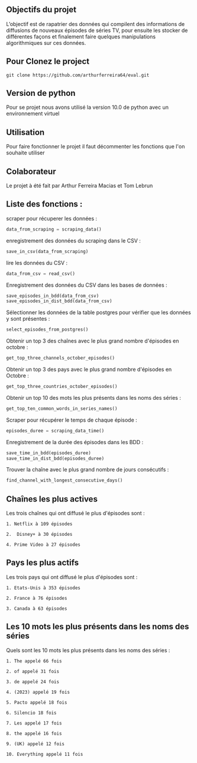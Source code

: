 ## Objectifs du projet

L’objectif est de rapatrier des données qui compilent des informations de diffusions de nouveaux épisodes de séries TV, pour ensuite les stocker de différentes façons et finalement faire quelques manipulations algorithmiques sur ces données.

## Pour Clonez le project

```
git clone https://github.com/arthurferreira64/eval.git
```

## Version de python

Pour se projet nous avons utilisé la version 10.0 de python avec un environnement virtuel

## Utilisation

Pour faire fonctionner le projet il faut décommenter les fonctions que l'on souhaite utiliser

## Colaborateur

Le projet à été fait par Arthur Ferreira Macias et Tom Lebrun

## Liste des fonctions :

scraper pour récuperer les données :
```python
data_from_scraping = scraping_data()
```
enregistrement des données du scraping dans le CSV :
```python
save_in_csv(data_from_scraping)
```
lire les données du CSV :
```python
data_from_csv = read_csv()
```
Enregistrement des données du CSV dans les bases de données :
```python
save_episodes_in_bdd(data_from_csv)
save_episodes_in_dist_bdd(data_from_csv)
```
Sélectionner les données de la table postgres pour vérifier que les données y sont présentes :
```python
select_episodes_from_postgres()
```
Obtenir un top 3 des chaînes avec le plus grand nombre d'épisodes en octobre :
```python
get_top_three_channels_october_episodes()
```
Obtenir un top 3 des pays avec le plus grand nombre d'épisodes en Octobre :
```python
get_top_three_countries_october_episodes()
```
Obtenir un top 10 des mots les plus présents dans les noms des séries :
```python
get_top_ten_common_words_in_series_names()
```
Scraper pour récupérer le temps de chaque épisode :
```python
episodes_duree = scraping_data_time()
```
Enregistrement de la durée des épisodes dans les BDD :
```python
save_time_in_bdd(episodes_duree)
save_time_in_dist_bdd(episodes_duree)
```
Trouver la chaîne avec le plus grand nombre de jours consécutifs :
```python
find_channel_with_longest_consecutive_days()
```
## Chaînes les plus actives

Les trois chaînes qui ont diffusé le plus d'épisodes sont :
```
1. Netflix à 109 épisodes
```
```
2.  Disney+ à 30 épisodes
```
```
4. Prime Video à 27 épisodes
```
## Pays les plus actifs

Les trois pays qui ont diffusé le plus d'épisodes sont :
```
1. Etats-Unis à 353 épisodes
```
```
2. France à 76 épisodes
```
```
3. Canada à 63 épisodes
```

## Les 10 mots les plus présents dans les noms des séries

Quels sont les 10 mots les plus présents dans les noms des séries :
```
1. The appelé 66 fois
```
```
2. of appelé 31 fois
```
```
3. de appelé 24 fois
```
```
4. (2023) appelé 19 fois
```
```
5. Pacto appelé 18 fois
```
```
6. Silencio 18 fois
```
```
7. Les appelé 17 fois
```
```
8. the appelé 16 fois
```
```
9. (UK) appelé 12 fois
```
```
10. Everything appelé 11 fois
```

